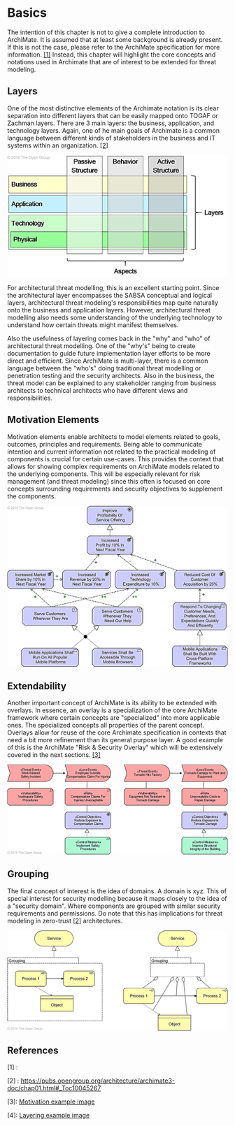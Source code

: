 # Basics

The intention of this chapter is not to give a complete introduction to ArchiMate.
It is assumed that at least some background is already present.
If this is not the case, please refer to the ArchiMate specification for more information. [[1]](#references)
Instead, this chapter will highlight the core concepts and notations used in Archimate that are of interest to be extended for threat modeling.

## Layers

One of the most distinctive elements of the Archimate notation is its clear separation into different layers that can be easily mapped onto TOGAF or Zachman layers.
There are 3 main layers: the business, application, and technology layers.
Again, one of he main goals of Archimate is a common language between different kinds of stakeholders in the business and IT systems within an organization. [[2]](#references)

![Archimate Core Framework, showing the importance of layering in ArchiMate](images/layering.jpg)

For architectural threat modelling, this is an excellent starting point.
Since the architectural layer encompasses the SABSA conceptual and logical layers, architectural threat modeling's responsibilities map quite naturally onto the business and application layers.
However, architectural threat modelling also needs some understanding of the underlying technology to understand how certain threats might manifest themselves.

Also the usefulness of layering comes back in the "why" and "who" of architectural threat modelling.
One of the "why's" being to create documentation to guide future implementation layer efforts to be more direct and efficient.
Since ArchiMate is multi-layer, there is a common language between the "who's" doing traditional threat modelling or penetration testing and the security architects.
Also in the business, the threat model can be explained to any stakeholder ranging from business architects to technical architects who have different views and responsibilities.

## Motivation Elements

Motivation elements enable architects to model elements related to goals, outcomes, principles and requirements.
Being able to communicate intention and current information not related to the practical modeling of components is crucial for certain use-cases.
This provides the context that allows for showing complex requirements on ArchiMate models related to the underlying components.
This will be especially relevant for risk management (and threat modeling) since this often is focused on core concepts surrounding requirements and security objectives to supplement the components.

![Motivation Example](images/motivation-example.jpg)

## Extendability

Another important concept of ArchiMate is its ability to be extended with overlays.
In essence, an overlay is a specialization of the core ArchiMate framework where certain concepts are "specialized" into more applicable ones.
The specialized concepts all properties of the parent concept.
Overlays allow for reuse of the core Archimate specification in contexts that need a bit more refinement than its general purpose layer.
A good example of this is the ArchiMate "Risk & Security Overlay" which will be extensively covered in the next sections. [[3]]()

![Example of specialization using the Risk & Security Overlay](images/specialization-example.jpg)

## Grouping

The final concept of interest is the idea of domains. 
A domain is xyz.
This of special interest for security modelling because it maps closely to the idea of a "security domain".
Where components are grouped with similar security requirements and permissions.
Do note that this has implications for threat modeling in zero-trust [[2]](#references) architectures. 

![Motivation Example](images/grouping.jpg)

## References

[1] : 

[2] : https://pubs.opengroup.org/architecture/archimate3-doc/chap01.html#_Toc10045267

[3]: [Motivation example image](https://pubs.opengroup.org/architecture/archimate3-doc/chap06.html)

[4]: [Layering example image](https://pubs.opengroup.org/architecture/archimate3-doc/chap03.html)
